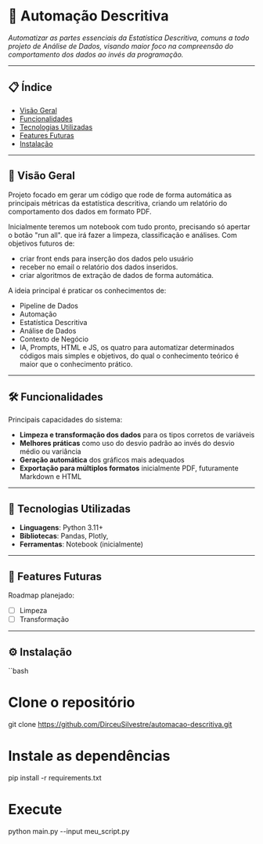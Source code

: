 
# 🚀 Automação Descritiva

*Automatizar as partes essenciais da Estatística Descritiva, comuns a todo projeto de Análise de Dados, visando maior foco na compreensão do comportamento dos dados ao invés da programação.*

---

## 📋 Índice
- [Visão Geral](#-visão-geral)  
- [Funcionalidades](#-funcionalidades)  
- [Tecnologias Utilizadas](#-tecnologias-utilizadas)  
- [Features Futuras](#-features-futuras)  
- [Instalação](#%EF%B8%8F-instalação)  

---

## 🌟 Visão Geral
Projeto focado em gerar um código que rode de forma automática as principais métricas da estatística descritiva, criando um relatório do comportamento dos dados em formato PDF.

Inicialmente teremos um notebook com tudo pronto, precisando só apertar o botão "run all".
que irá fazer a limpeza, classificação e análises.
Com objetivos futuros de: 
- criar front ends para inserção dos dados pelo usuário 
- receber no email o relatório dos dados inseridos.
- criar algoritmos de extração de dados de forma automática.

A ideia principal é praticar os conhecimentos de:
- Pipeline de Dados
- Automação 
- Estatística Descritiva
- Análise de Dados
- Contexto de Negócio
- IA, Prompts, HTML e JS, os quatro para automatizar determinados códigos mais simples e objetivos, do qual o conhecimento teórico é maior que o conhecimento prático.

---

## 🛠️ Funcionalidades
Principais capacidades do sistema:
- **Limpeza e transformação dos dados** para os tipos corretos de variáveis
- **Melhores práticas** como uso do desvio padrão ao invés do desvio médio ou variância 
- **Geração automática** dos gráficos mais adequados   
- **Exportação para múltiplos formatos** inicialmente PDF, futuramente Markdown e HTML

---

## 🔧 Tecnologias Utilizadas
- **Linguagens**: Python 3.11+  
- **Bibliotecas**: Pandas, Plotly,   
- **Ferramentas**: Notebook (inicialmente)

---

## 🎯 Features Futuras
Roadmap planejado:
- [ ]  Limpeza
- [ ]  Transformação 

---

## ⚙️ Instalação
``bash

# Clone o repositório
git clone https://github.com/DirceuSilvestre/automacao-descritiva.git

# Instale as dependências
pip install -r requirements.txt

# Execute
python main.py --input meu_script.py
